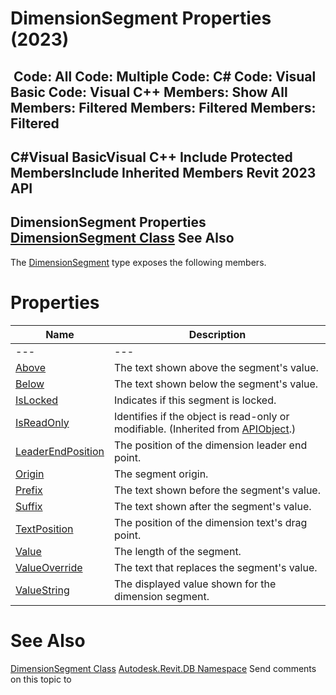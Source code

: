 # DimensionSegment Properties (2023)

﻿
 Code: All Code: Multiple Code: C# Code: Visual Basic Code: Visual C++  Members: Show All Members: Filtered Members: Filtered Members: Filtered   
---  
C#Visual BasicVisual C++
Include Protected MembersInclude Inherited Members
Revit 2023 API  
---  
DimensionSegment Properties  
[DimensionSegment Class](36b254a0-3dc5-7bdc-d6b4-986e5d82ddbf.md "DimensionSegment Class") See Also  
---  
The [DimensionSegment](36b254a0-3dc5-7bdc-d6b4-986e5d82ddbf.md "DimensionSegment Class") type exposes the following members.
# Properties
| Name | Description |
| --- | --- |
| --- | --- | --- |
| [Above](c2f27fdb-7370-adba-5879-d21536423619.md "Above Property") | The text shown above the segment's value. |
| [Below](19c7caa3-ec5e-f358-fc9e-dd8732457744.md "Below Property") | The text shown below the segment's value. |
| [IsLocked](eaad4211-0ffc-981f-5bb5-f095bd564897.md "IsLocked Property") | Indicates if this segment is locked. |
| [IsReadOnly](d516bcd2-a3fd-a578-58f6-f1add979bd07.md "IsReadOnly Property") | Identifies if the object is read-only or modifiable. (Inherited from [APIObject](beb86ef5-39ad-3f0d-0cd9-0c929387a2bb.md "APIObject Class").) |
| [LeaderEndPosition](3cc4983a-3d57-95d9-71f9-39144254c839.md "LeaderEndPosition Property") | The position of the dimension leader end point. |
| [Origin](7d4b042c-21ed-610d-31b2-7b7f413c00c8.md "Origin Property") | The segment origin. |
| [Prefix](703f9bb9-ef29-db04-6555-167682595bd0.md "Prefix Property") | The text shown before the segment's value. |
| [Suffix](52cf1f26-9662-ef27-6042-b598f62d951a.md "Suffix Property") | The text shown after the segment's value. |
| [TextPosition](0f0ec861-b61f-e63d-490c-ef2967782963.md "TextPosition Property") | The position of the dimension text's drag point. |
| [Value](d4a5ac3d-c5c4-b7d8-2555-b04d2f26e422.md "Value Property") | The length of the segment. |
| [ValueOverride](eba172e3-24cb-443e-e5f5-9fd0bcf137cd.md "ValueOverride Property") | The text that replaces the segment's value. |
| [ValueString](8fc8a311-14e9-12a8-b56c-b277c2c776c0.md "ValueString Property") | The displayed value shown for the dimension segment. |

# See Also
[DimensionSegment Class](36b254a0-3dc5-7bdc-d6b4-986e5d82ddbf.md "DimensionSegment Class")
[Autodesk.Revit.DB Namespace](87546ba7-461b-c646-cbb1-2cb8f5bff8b2.md "Autodesk.Revit.DB Namespace")
Send comments on this topic to 